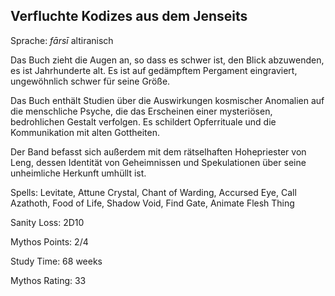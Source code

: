 ## Verfluchte Kodizes aus dem Jenseits

Sprache:  _fārsī_   altiranisch

Das Buch zieht die Augen an, so dass es schwer ist, den Blick abzuwenden, es ist Jahrhunderte alt. Es ist auf gedämpftem Pergament eingraviert, ungewöhnlich schwer für seine Größe.

Das Buch enthält Studien über die Auswirkungen kosmischer Anomalien auf die menschliche Psyche, die das Erscheinen einer mysteriösen, bedrohlichen Gestalt verfolgen. Es schildert Opferrituale und die Kommunikation mit alten Gottheiten.

Der Band befasst sich außerdem mit dem rätselhaften Hohepriester von Leng, dessen Identität von Geheimnissen und Spekulationen über seine unheimliche Herkunft umhüllt ist.


Spells: Levitate, Attune Crystal, Chant of Warding, Accursed Eye, Call Azathoth, Food of Life, Shadow Void, Find Gate, Animate Flesh Thing

Sanity Loss: 2D10

Mythos Points: 2/4

Study Time: 68 weeks

Mythos Rating: 33